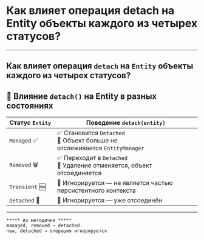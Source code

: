 # Как влияет операция detach на Entity объекты каждого из четырех статусов?

---
## Как влияет операция `detach` на `Entity` объекты каждого из четырех статусов?

[](https://github.com/yury-connect/ITM_task026_Java_Podgotovka_k_INTERVJU/blob/by_questions/ITM/ITM05_Hibernate/Hibernate.md#%D0%BA%D0%B0%D0%BA-%D0%B2%D0%BB%D0%B8%D1%8F%D0%B5%D1%82-%D0%BE%D0%BF%D0%B5%D1%80%D0%B0%D1%86%D0%B8%D1%8F-detach-%D0%BD%D0%B0-entity-%D0%BE%D0%B1%D1%8A%D0%B5%D0%BA%D1%82%D1%8B-%D0%BA%D0%B0%D0%B6%D0%B4%D0%BE%D0%B3%D0%BE-%D0%B8%D0%B7-%D1%87%D0%B5%D1%82%D1%8B%D1%80%D0%B5%D1%85-%D1%81%D1%82%D0%B0%D1%82%D1%83%D1%81%D0%BE%D0%B2)

## 🔌 Влияние `detach()` на Entity в разных состояниях

[](https://github.com/yury-connect/ITM_task026_Java_Podgotovka_k_INTERVJU/blob/by_questions/ITM/ITM05_Hibernate/Hibernate.md#-%D0%B2%D0%BB%D0%B8%D1%8F%D0%BD%D0%B8%D0%B5-detach-%D0%BD%D0%B0-entity-%D0%B2-%D1%80%D0%B0%D0%B7%D0%BD%D1%8B%D1%85-%D1%81%D0%BE%D1%81%D1%82%D0%BE%D1%8F%D0%BD%D0%B8%D1%8F%D1%85)

|**Статус** `Entity`|**Поведение** `detach(entity)`|
|---|---|
|`Managed` ✅|✅ Становится `Detached`  <br>🔄 Объект больше не отслеживается `EntityManager`|
|`Removed` 🗑|✅ Переходит в `Detached`  <br>🔁 Удаление отменяется, объект отсоединяется|
|`Transient` 🆕|🔁 Игнорируется — не является частью персистентного контекста|
|`Detached` 🔌|🔁 Игнорируется — уже отсоединён|

---

```
***** из методички *****
managed, removed → detached.
new, detached → операция игнорируется
```